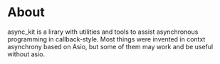 # About

async_kit is a lirary with utilities and tools to assist asynchronous programming in callback-style.
Most things were invented in contxt asynchrony based on Asio, but some of them may work and be useful without asio.
